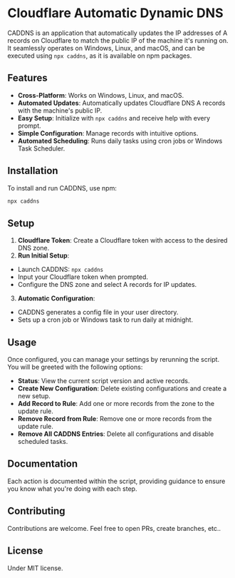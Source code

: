 # Cloudflare Automatic Dynamic DNS

CADDNS is an application that automatically updates the IP addresses of A records on Cloudflare to match the public IP of the machine it's running on. It seamlessly operates on Windows, Linux, and macOS, and can be executed using `npx caddns`, as it is available on npm packages.

## Features

- **Cross-Platform**: Works on Windows, Linux, and macOS.
- **Automated Updates**: Automatically updates Cloudflare DNS A records with the machine's public IP.
- **Easy Setup**: Initialize with `npx caddns` and receive help with every prompt.
- **Simple Configuration**: Manage records with intuitive options.
- **Automated Scheduling**: Runs daily tasks using cron jobs or Windows Task Scheduler.

## Installation

To install and run CADDNS, use npm:

```bash
npx caddns
```

## Setup

1. **Cloudflare Token**: Create a Cloudflare token with access to the desired DNS zone.
2. **Run Initial Setup**: 
- Launch CADDNS: `npx caddns`
- Input your Cloudflare token when prompted.
- Configure the DNS zone and select A records for IP updates.
3. **Automatic Configuration**: 
- CADDNS generates a config file in your user directory.
- Sets up a cron job or Windows task to run daily at midnight.

## Usage

Once configured, you can manage your settings by rerunning the script. You will be greeted with the following options:

- **Status**: View the current script version and active records.
- **Create New Configuration**: Delete existing configurations and create a new setup.
- **Add Record to Rule**: Add one or more records from the zone to the update rule.
- **Remove Record from Rule**: Remove one or more records from the update rule.
- **Remove All CADDNS Entries**: Delete all configurations and disable scheduled tasks.

## Documentation

Each action is documented within the script, providing guidance to ensure you know what you're doing with each step.

## Contributing

Contributions are welcome. Feel free to open PRs, create branches, etc..

## License

Under MIT license.
